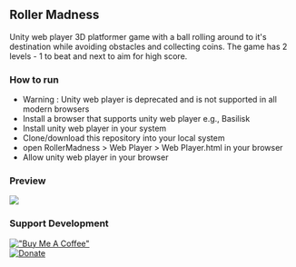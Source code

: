 ## Roller Madness

Unity web player 3D platformer game with a ball rolling around to it's destination while avoiding obstacles and collecting coins. The game has 2 levels - 1 to beat and next to aim for high score.

### How to run

-   Warning : Unity web player is deprecated and is not supported in all modern browsers
-   Install a browser that supports unity web player e.g., Basilisk
-   Install unity web player in your system
-   Clone/download this repository into your local system
-   open RollerMadness > Web Player > Web Player.html in your browser
-   Allow unity web player in your browser

### Preview

<img src="roller-madness-preview.jpg" align="center">

### Support Development

[!["Buy Me A Coffee"](https://www.buymeacoffee.com/assets/img/custom_images/orange_img.png)](https://www.buymeacoffee.com/sdnitrogen) <br> 
[![Donate](https://img.shields.io/badge/Donate-Paypal-blue?style=for-the-badge)](https://www.paypal.me/sdnitrogen)

